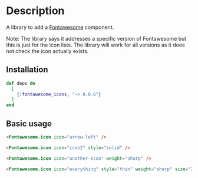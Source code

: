 # Description
A library to add a [Fontawesome](https://fontawesome.com/) component.

Note: The library says it addresses a specific version of Fontawesome but this is just for the icon lists. The library will work for all versions as it does not check the icon actually exists.

## Installation
```elixir
def deps do
  [
    {:fontawesome_icons, "~> 0.0.6"}
  ]
end
```

## Basic usage
```html
<Fontawesome.icon icon="arrow-left" />

<Fontawesome.icon icon="icon2" style="solid" />

<Fontawesome.icon icon="another-icon" weight="sharp" />

<Fontawesome.icon icon="everything" style="thin" weight="sharp" size="2x" class="my-css-class" css="border: 1px solid red;" />
```

